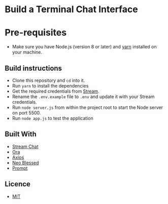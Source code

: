 # Build a Terminal Chat Interface

# Pre-requisites
- Make sure you have Node.js (version 8 or later) and [yarn](https://yarnpkg.com/lang/en/docs/install/) installed on your machine.

## Build instructions
- Clone this repository and `cd` into it.
- Run `yarn` to install the dependencies
- Get the required credentials from [Stream](https://getstream.io/chat/).
- Rename the `.env.example` file to `.env` and update it with your Stream credentials.
- Run `node server.js` from within the project root to start the Node server on port 5500.
- Run `node app.js` to test the application

## Built With
- [Stream Chat](https://getstream.io/chat/)
- [Ora](https://github.com/sindresorhus/ora)
- [Axios](https://github.com/axios/axios)
- [Neo Blessed](https://github.com/embarklabs/neo-blessed)
- [Prompt](https://github.com/flatiron/prompt)


## Licence
- [MIT](https://opensource.org/licenses/MIT)